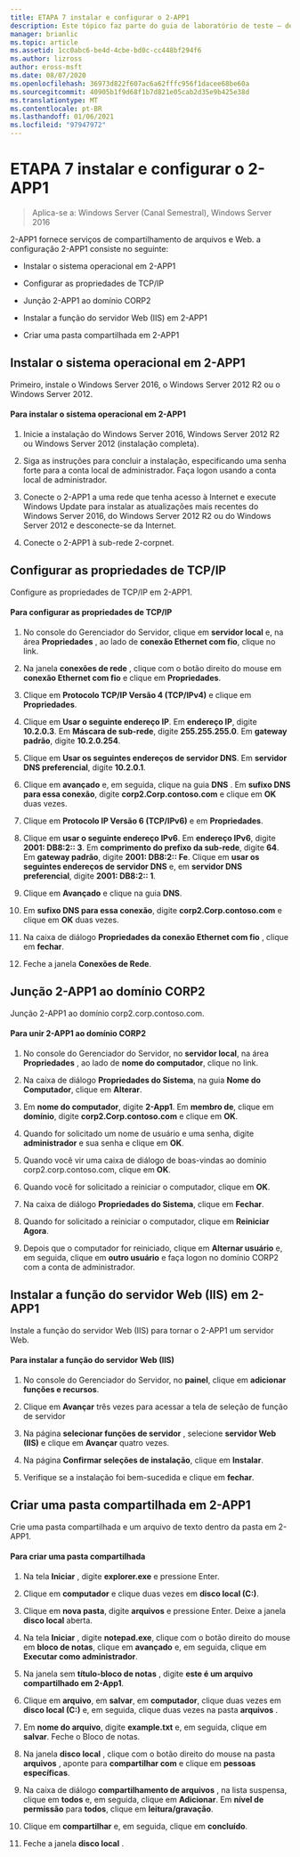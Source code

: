 ```yaml
---
title: ETAPA 7 instalar e configurar o 2-APP1
description: Este tópico faz parte do guia de laboratório de teste – demonstre uma implantação multissite do DirectAccess para o Windows Server 2016
manager: brianlic
ms.topic: article
ms.assetid: 1cc0abc6-be4d-4cbe-bd0c-cc448bf294f6
ms.author: lizross
author: eross-msft
ms.date: 08/07/2020
ms.openlocfilehash: 36973d822f607ac6a62fffc956f1dacee68be60a
ms.sourcegitcommit: 40905b1f9d68f1b7d821e05cab2d35e9b425e38d
ms.translationtype: MT
ms.contentlocale: pt-BR
ms.lasthandoff: 01/06/2021
ms.locfileid: "97947972"
---
```

# <a name="step-7-install-and-configure-2-app1"></a>ETAPA 7 instalar e configurar o 2-APP1

>Aplica-se a: Windows Server (Canal Semestral), Windows Server 2016

2-APP1 fornece serviços de compartilhamento de arquivos e Web. a configuração 2-APP1 consiste no seguinte:

- Instalar o sistema operacional em 2-APP1

- Configurar as propriedades de TCP/IP

- Junção 2-APP1 ao domínio CORP2

- Instalar a função do servidor Web (IIS) em 2-APP1

- Criar uma pasta compartilhada em 2-APP1

## <a name="install-the-operating-system-on-2-app1"></a><a name="bkmk_InstallOS"></a>Instalar o sistema operacional em 2-APP1
Primeiro, instale o Windows Server 2016, o Windows Server 2012 R2 ou o Windows Server 2012.

#### <a name="to-install-the-operating-system-on-2-app1"></a>Para instalar o sistema operacional em 2-APP1

1.  Inicie a instalação do Windows Server 2016, Windows Server 2012 R2 ou Windows Server 2012 (instalação completa).

2.  Siga as instruções para concluir a instalação, especificando uma senha forte para a conta local de administrador. Faça logon usando a conta local de administrador.

3.  Conecte o 2-APP1 a uma rede que tenha acesso à Internet e execute Windows Update para instalar as atualizações mais recentes do Windows Server 2016, do Windows Server 2012 R2 ou do Windows Server 2012 e desconecte-se da Internet.

4.  Conecte o 2-APP1 à sub-rede 2-corpnet.

## <a name="configure-tcpip-properties"></a><a name="bkmk_TCP"></a>Configurar as propriedades de TCP/IP
Configure as propriedades de TCP/IP em 2-APP1.

#### <a name="to-configure-tcpip-properties"></a>Para configurar as propriedades de TCP/IP

1.  No console do Gerenciador do Servidor, clique em **servidor local** e, na área **Propriedades** , ao lado de **conexão Ethernet com fio**, clique no link.

2.  Na janela **conexões de rede** , clique com o botão direito do mouse em **conexão Ethernet com fio** e clique em **Propriedades**.

3.  Clique em **Protocolo TCP/IP Versão 4 (TCP/IPv4)** e clique em **Propriedades**.

4.  Clique em **Usar o seguinte endereço IP**. Em **endereço IP**, digite **10.2.0.3**. Em **Máscara de sub-rede**, digite **255.255.255.0**. Em **gateway padrão**, digite **10.2.0.254**.

5.  Clique em **Usar os seguintes endereços de servidor DNS**. Em **servidor DNS preferencial**, digite **10.2.0.1**.

6.  Clique em **avançado** e, em seguida, clique na guia **DNS** . Em **sufixo DNS para essa conexão**, digite **corp2.Corp.contoso.com** e clique em **OK** duas vezes.

7.  Clique em **Protocolo IP Versão 6 (TCP/IPv6)** e em **Propriedades**.

8.  Clique em **usar o seguinte endereço IPv6**. Em **endereço IPv6**, digite **2001: DB8:2:: 3**. Em **comprimento do prefixo da sub-rede**, digite **64**. Em **gateway padrão**, digite **2001: DB8:2:: Fe**. Clique em **usar os seguintes endereços de servidor DNS** e, em **servidor DNS preferencial**, digite **2001: DB8:2:: 1**.

9. Clique em **Avançado** e clique na guia **DNS**.

10. Em **sufixo DNS para essa conexão**, digite **corp2.Corp.contoso.com** e clique em **OK** duas vezes.

11. Na caixa de diálogo **Propriedades da conexão Ethernet com fio** , clique em **fechar**.

12. Feche a janela **Conexões de Rede**.

## <a name="join-2-app1-to-the-corp2-domain"></a><a name="bkmk_JoinDomain"></a>Junção 2-APP1 ao domínio CORP2
Junção 2-APP1 ao domínio corp2.corp.contoso.com.

#### <a name="to-join-2-app1-to-the-corp2-domain"></a>Para unir 2-APP1 ao domínio CORP2

1.  No console do Gerenciador do Servidor, no **servidor local**, na área **Propriedades** , ao lado de **nome do computador**, clique no link.

2.  Na caixa de diálogo **Propriedades do Sistema**, na guia **Nome do Computador**, clique em **Alterar**.

3.  Em **nome do computador**, digite **2-App1**. Em **membro de**, clique em **domínio**, digite **corp2.Corp.contoso.com** e clique em **OK**.

4.  Quando for solicitado um nome de usuário e uma senha, digite **administrador** e sua senha e clique em **OK**.

5.  Quando você vir uma caixa de diálogo de boas-vindas ao domínio corp2.corp.contoso.com, clique em **OK**.

6.  Quando você for solicitado a reiniciar o computador, clique em **OK**.

7.  Na caixa de diálogo **Propriedades do Sistema**, clique em **Fechar**.

8.  Quando for solicitado a reiniciar o computador, clique em **Reiniciar Agora**.

9. Depois que o computador for reiniciado, clique em **Alternar usuário** e, em seguida, clique em **outro usuário** e faça logon no domínio CORP2 com a conta de administrador.

## <a name="install-the-web-server-iis-role-on-2-app1"></a><a name="bkmk_IIS"></a>Instalar a função do servidor Web (IIS) em 2-APP1
Instale a função do servidor Web (IIS) para tornar o 2-APP1 um servidor Web.

#### <a name="to-install-the-web-server-iis-role"></a>Para instalar a função do servidor Web (IIS)

1.  No console do Gerenciador do Servidor, no **painel**, clique em **adicionar funções e recursos**.

2.  Clique em **Avançar** três vezes para acessar a tela de seleção de função de servidor

3.  Na página **selecionar funções de servidor** , selecione **servidor Web (IIS)** e clique em **Avançar** quatro vezes.

4.  Na página **Confirmar seleções de instalação**, clique em **Instalar**.

5.  Verifique se a instalação foi bem-sucedida e clique em **fechar**.

## <a name="create-a-shared-folder-on-2-app1"></a><a name="bkmk_Share"></a>Criar uma pasta compartilhada em 2-APP1
Crie uma pasta compartilhada e um arquivo de texto dentro da pasta em 2-APP1.

#### <a name="to-create-a-shared-folder"></a>Para criar uma pasta compartilhada

1.  Na tela **Iniciar** , digite **explorer.exe** e pressione Enter.

2.  Clique em **computador** e clique duas vezes em **disco local (C:)**.

3.  Clique em **nova pasta**, digite **arquivos** e pressione Enter. Deixe a janela **disco local** aberta.

4.  Na tela **Iniciar** , digite **notepad.exe**, clique com o botão direito do mouse em **bloco de notas**, clique em **avançado** e, em seguida, clique em **Executar como administrador**.

5.  Na janela sem **título-bloco de notas** , digite **este é um arquivo compartilhado em 2-App1**.

6.  Clique em **arquivo**, em **salvar**, em **computador**, clique duas vezes em **disco local (C:)** e, em seguida, clique duas vezes na pasta **arquivos** .

7.  Em **nome do arquivo**, digite **example.txt** e, em seguida, clique em **salvar**. Feche o Bloco de notas.

8.  Na janela **disco local** , clique com o botão direito do mouse na pasta **arquivos** , aponte para **compartilhar com** e clique em **pessoas específicas**.

9. Na caixa de diálogo **compartilhamento de arquivos** , na lista suspensa, clique em **todos** e, em seguida, clique em **Adicionar**. Em **nível de permissão** para **todos**, clique em **leitura/gravação**.

10. Clique em **compartilhar** e, em seguida, clique em **concluído**.

11. Feche a janela **disco local** .



